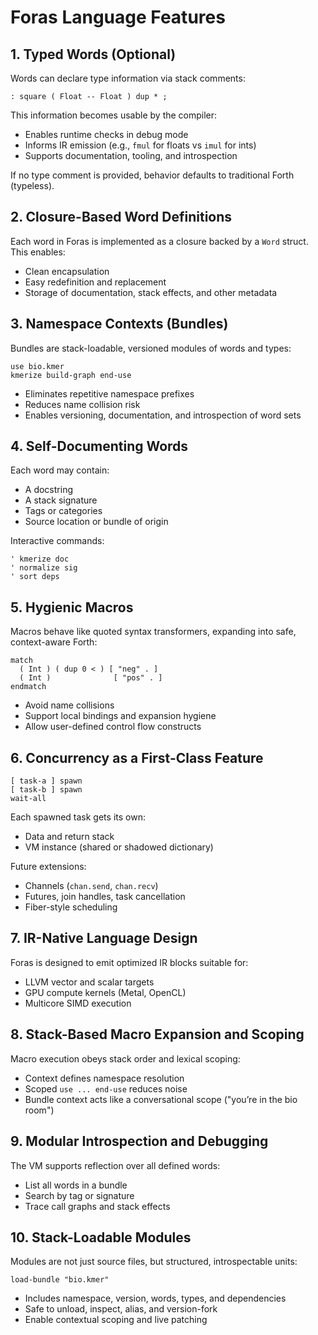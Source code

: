 # Foras Language Features

## 1. Typed Words (Optional)
Words can declare type information via stack comments:

```forth
: square ( Float -- Float ) dup * ;
```

This information becomes usable by the compiler:
- Enables runtime checks in debug mode
- Informs IR emission (e.g., `fmul` for floats vs `imul` for ints)
- Supports documentation, tooling, and introspection

If no type comment is provided, behavior defaults to traditional Forth (typeless).

## 2. Closure-Based Word Definitions
Each word in Foras is implemented as a closure backed by a `Word` struct. This enables:
- Clean encapsulation
- Easy redefinition and replacement
- Storage of documentation, stack effects, and other metadata

## 3. Namespace Contexts (Bundles)
Bundles are stack-loadable, versioned modules of words and types:

```forth
use bio.kmer
kmerize build-graph end-use
```

- Eliminates repetitive namespace prefixes
- Reduces name collision risk
- Enables versioning, documentation, and introspection of word sets

## 4. Self-Documenting Words
Each word may contain:
- A docstring
- A stack signature
- Tags or categories
- Source location or bundle of origin

Interactive commands:
```forth
' kmerize doc
' normalize sig
' sort deps
```

## 5. Hygienic Macros
Macros behave like quoted syntax transformers, expanding into safe, context-aware Forth:

```forth
match
  ( Int ) ( dup 0 < ) [ "neg" . ]
  ( Int )              [ "pos" . ]
endmatch
```

- Avoid name collisions
- Support local bindings and expansion hygiene
- Allow user-defined control flow constructs

## 6. Concurrency as a First-Class Feature
```forth
[ task-a ] spawn
[ task-b ] spawn
wait-all
```

Each spawned task gets its own:
- Data and return stack
- VM instance (shared or shadowed dictionary)

Future extensions:
- Channels (`chan.send`, `chan.recv`)
- Futures, join handles, task cancellation
- Fiber-style scheduling

## 7. IR-Native Language Design
Foras is designed to emit optimized IR blocks suitable for:
- LLVM vector and scalar targets
- GPU compute kernels (Metal, OpenCL)
- Multicore SIMD execution

## 8. Stack-Based Macro Expansion and Scoping
Macro execution obeys stack order and lexical scoping:
- Context defines namespace resolution
- Scoped `use ... end-use` reduces noise
- Bundle context acts like a conversational scope ("you’re in the bio room")

## 9. Modular Introspection and Debugging
The VM supports reflection over all defined words:
- List all words in a bundle
- Search by tag or signature
- Trace call graphs and stack effects

## 10. Stack-Loadable Modules
Modules are not just source files, but structured, introspectable units:
```forth
load-bundle "bio.kmer"
```
- Includes namespace, version, words, types, and dependencies
- Safe to unload, inspect, alias, and version-fork
- Enable contextual scoping and live patching

